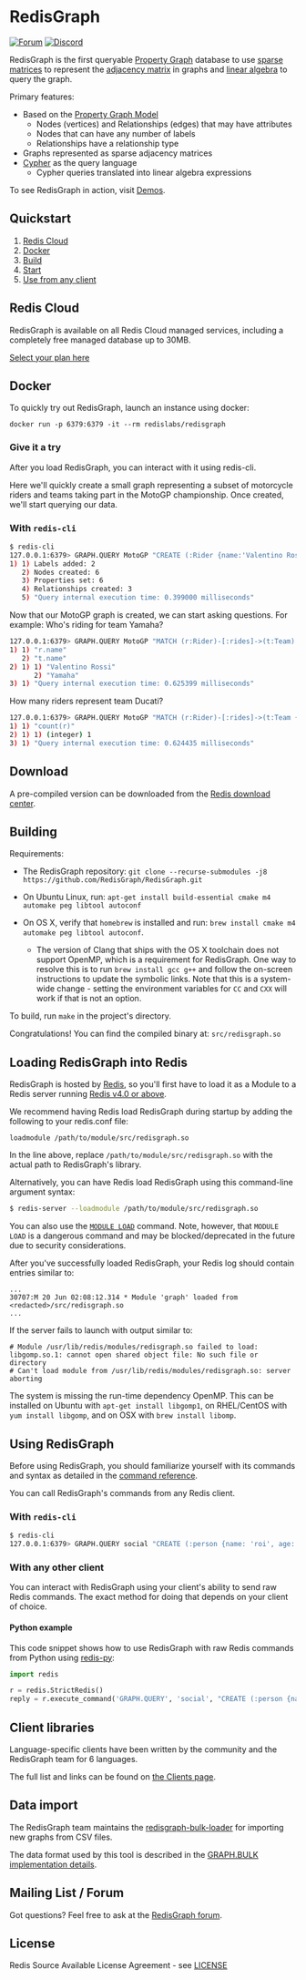 # RedisGraph
[![Forum](https://img.shields.io/badge/Forum-RedisGraph-blue)](https://forum.redis.com/c/modules/redisgraph)
[![Discord](https://img.shields.io/discord/697882427875393627?style=flat-square)](https://discord.gg/gWBRT6P)

RedisGraph is the first queryable [Property Graph](https://github.com/opencypher/openCypher/blob/master/docs/property-graph-model.adoc) database to use [sparse matrices](https://en.wikipedia.org/wiki/Sparse_matrix) to represent the [adjacency matrix](https://en.wikipedia.org/wiki/Adjacency_matrix) in graphs and [linear algebra](http://faculty.cse.tamu.edu/davis/GraphBLAS.html) to query the graph.

Primary features:

* Based on the [Property Graph Model](https://github.com/opencypher/openCypher/blob/master/docs/property-graph-model.adoc)
  * Nodes (vertices) and Relationships (edges) that may have attributes
  * Nodes that can have any number of labels
  * Relationships have a relationship type
* Graphs represented as sparse adjacency matrices
* [Cypher](http://www.opencypher.org/) as the query language
  * Cypher queries translated into linear algebra expressions

To see RedisGraph in action, visit [Demos](https://github.com/RedisGraph/RedisGraph/tree/master/demo).

## Quickstart

1. [Redis Cloud](#redis-cloud)
1. [Docker](#docker)
1. [Build](#building)
1. [Start](#loading-redisgraph-into-redis)
1. [Use from any client](#using-redisgraph)

## Redis Cloud

RedisGraph is available on all Redis Cloud managed services, including a completely free managed database up to 30MB.

[Select your plan here](https://redis.com/redis-enterprise-cloud/pricing/)

## Docker

To quickly try out RedisGraph, launch an instance using docker:

```
docker run -p 6379:6379 -it --rm redislabs/redisgraph
```

### Give it a try

After you load RedisGraph, you can interact with it using redis-cli.

Here we'll quickly create a small graph representing a subset of motorcycle riders and teams 
taking part in the MotoGP championship. Once created, we'll start querying our data.

### With `redis-cli`

```sh
$ redis-cli
127.0.0.1:6379> GRAPH.QUERY MotoGP "CREATE (:Rider {name:'Valentino Rossi'})-[:rides]->(:Team {name:'Yamaha'}), (:Rider {name:'Dani Pedrosa'})-[:rides]->(:Team {name:'Honda'}), (:Rider {name:'Andrea Dovizioso'})-[:rides]->(:Team {name:'Ducati'})"
1) 1) Labels added: 2
   2) Nodes created: 6
   3) Properties set: 6
   4) Relationships created: 3
   5) "Query internal execution time: 0.399000 milliseconds"
```

Now that our MotoGP graph is created, we can start asking questions. For example:
Who's riding for team Yamaha?

```sh
127.0.0.1:6379> GRAPH.QUERY MotoGP "MATCH (r:Rider)-[:rides]->(t:Team) WHERE t.name = 'Yamaha' RETURN r.name, t.name"
1) 1) "r.name"
   2) "t.name"
2) 1) 1) "Valentino Rossi"
      2) "Yamaha"
3) 1) "Query internal execution time: 0.625399 milliseconds"
```

How many riders represent team Ducati?

```sh
127.0.0.1:6379> GRAPH.QUERY MotoGP "MATCH (r:Rider)-[:rides]->(t:Team {name:'Ducati'}) RETURN count(r)"
1) 1) "count(r)"
2) 1) 1) (integer) 1
3) 1) "Query internal execution time: 0.624435 milliseconds"
```

## Download

A pre-compiled version can be downloaded from the [Redis download center](https://redis.com/download-center/modules/).

## Building

Requirements:

* The RedisGraph repository: `git clone --recurse-submodules -j8 https://github.com/RedisGraph/RedisGraph.git`

* On Ubuntu Linux, run: `apt-get install build-essential cmake m4 automake peg libtool autoconf`

* On OS X, verify that `homebrew` is installed and run: `brew install cmake m4 automake peg libtool autoconf`.
    * The version of Clang that ships with the OS X toolchain does not support OpenMP, which is a requirement for RedisGraph. One way to resolve this is to run `brew install gcc g++` and follow the on-screen instructions to update the symbolic links. Note that this is a system-wide change - setting the environment variables for `CC` and `CXX` will work if that is not an option.

To build, run `make` in the project's directory.

Congratulations! You can find the compiled binary at: `src/redisgraph.so`

## Loading RedisGraph into Redis

RedisGraph is hosted by [Redis](https://redis.io), so you'll first have to load it as a Module to a Redis server running [Redis v4.0 or above](https://redis.io/download).

We recommend having Redis load RedisGraph during startup by adding the following to your redis.conf file:

```
loadmodule /path/to/module/src/redisgraph.so
```

In the line above, replace `/path/to/module/src/redisgraph.so` with the actual path to RedisGraph's library.

Alternatively, you can have Redis load RedisGraph using this command-line argument syntax:

```sh
$ redis-server --loadmodule /path/to/module/src/redisgraph.so
```

You can also use the [`MODULE LOAD`](http://redis.io/commands/module-load) command. Note, however, that `MODULE LOAD` is a dangerous command and may be blocked/deprecated in the future due to security considerations.

After you've successfully loaded RedisGraph, your Redis log should contain entries similar to:

```
...
30707:M 20 Jun 02:08:12.314 * Module 'graph' loaded from <redacted>/src/redisgraph.so
...
```

If the server fails to launch with output similar to:

```
# Module /usr/lib/redis/modules/redisgraph.so failed to load: libgomp.so.1: cannot open shared object file: No such file or directory
# Can't load module from /usr/lib/redis/modules/redisgraph.so: server aborting
```

The system is missing the run-time dependency OpenMP. This can be installed on Ubuntu with `apt-get install libgomp1`, on RHEL/CentOS with `yum install libgomp`, and on OSX with `brew install libomp`.

## Using RedisGraph

Before using RedisGraph, you should familiarize yourself with its commands and syntax as detailed in the
[command reference](commands.md).

You can call RedisGraph's commands from any Redis client.

### With `redis-cli`

```sh
$ redis-cli
127.0.0.1:6379> GRAPH.QUERY social "CREATE (:person {name: 'roi', age: 33, gender: 'male', status: 'married'})"
```

### With any other client

You can interact with RedisGraph using your client's ability to send raw Redis commands.
The exact method for doing that depends on your client of choice.

#### Python example

This code snippet shows how to use RedisGraph with raw Redis commands from Python using
[redis-py](https://github.com/andymccurdy/redis-py):

```python
import redis

r = redis.StrictRedis()
reply = r.execute_command('GRAPH.QUERY', 'social', "CREATE (:person {name:'roi', age:33, gender:'male', status:'married'})")
```

## Client libraries

Language-specific clients have been written by the community and the RedisGraph team for 6 languages.

The full list and links can be found on [the Clients page](clients.md).

## Data import

The RedisGraph team maintains the [redisgraph-bulk-loader](https://github.com/redisgraph/redisgraph-bulk-loader) for importing new graphs from CSV files.

The data format used by this tool is described in the [GRAPH.BULK implementation details](bulk_spec.md).

## Mailing List / Forum

Got questions? Feel free to ask at the [RedisGraph forum](https://forum.redis.com/c/modules/redisgraph).

## License

Redis Source Available License Agreement - see [LICENSE](https://raw.githubusercontent.com/RedisGraph/RedisGraph/master/LICENSE)
